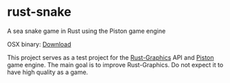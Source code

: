 rust-snake
==========

A sea snake game in Rust using the Piston game engine

OSX binary: <a href="http://www.cutoutpro.com/snake.zip" target="_blank">Download</a>

This project serves as a test project for the [Rust-Graphics](https://github.com/bvssvni/rust-graphics) API and [Piston](https://github.com/bvssvni/piston) game engine. The main goal is to improve Rust-Graphics. Do not expect it to have high quality as a game.
